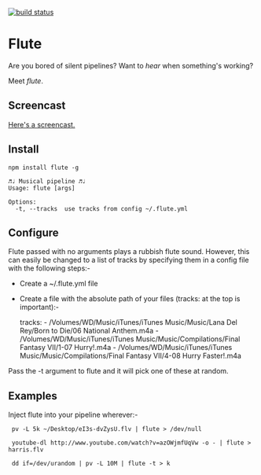 [![build status](https://secure.travis-ci.org/gaving/flute.png)](http://travis-ci.org/gaving/flute)
# Flute

Are you bored of silent pipelines? Want to *hear* when something's working?

Meet *flute*.

## Screencast

[Here's a screencast.](https://vimeo.com/39440084)

## Install

    npm install flute -g

    ♬♩ Musical pipeline ♬♩
    Usage: flute [args]

    Options:
      -t, --tracks  use tracks from config ~/.flute.yml

## Configure

Flute passed with no arguments plays a rubbish flute sound. However, this can
easily be changed to a list of tracks by specifying them in a config file with
the following steps:-

- Create a ~/.flute.yml file
- Create a file with the absolute path of your files (tracks: at the top is important):-

    tracks: 
      - /Volumes/WD/Music/iTunes/iTunes Music/Music/Lana Del Rey/Born to Die/06 National Anthem.m4a
      - /Volumes/WD/Music/iTunes/iTunes Music/Music/Compilations/Final Fantasy  VII/1-07 Hurry!.m4a
      - /Volumes/WD/Music/iTunes/iTunes Music/Music/Compilations/Final Fantasy  VII/4-08 Hurry Faster!.m4a

Pass the -t argument to flute and it will pick one of these at random.

## Examples

Inject flute into your pipeline wherever:-

     pv -L 5k ~/Desktop/eI3s-dvZysU.flv | flute > /dev/null

     youtube-dl http://www.youtube.com/watch?v=azOWjmfUqVw -o - | flute > harris.flv

     dd if=/dev/urandom | pv -L 10M | flute -t > k
